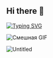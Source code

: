 ## Hi there 👋

<!--
**FORBIX7/FORBIX7** is a ✨ _special_ ✨ repository because its `README.md` (this file) appears on your GitHub profile.

Here are some ideas to get you started:

- 🔭 I’m currently working on ...
- 🌱 I’m currently learning ...
- 👯 I’m looking to collaborate on ...
- 🤔 I’m looking for help with ...
- 💬 Ask me about ...
- 📫 How to reach me: ...
- 😄 Pronouns: ...
- ⚡ Fun fact: ...
-->
[![Typing SVG](https://readme-typing-svg.demolab.com?font=Fira+Code&pause=1000&color=F70000&width=435&lines=%D0%92%D0%BE%D0%B7%D1%8C%D0%BC%D0%B8%D1%82%D0%B5+%D0%BC%D0%B5%D0%BD%D1%8F+%D0%BD%D0%B0+%D1%80%D0%B0%D0%B1%D0%BE%D1%82%D1%83+;%D0%9A%D1%82%D0%BE+%D0%BB%D1%83%D1%87%D1%88%D0%B8%D0%B9+%D0%BF%D0%B5%D1%80%D1%81%D0%BE%D0%BD%D0%B0%D0%B6%3F;%D0%A1%D0%BE%D0%B7%D0%B4%D0%B0%D0%BC+%D0%BB%D0%B8+%D1%8F+%D0%BB%D1%83%D1%87%D1%88%D1%83%D1%8E+%D0%B8%D0%B3%D1%80%D1%83%3F+)](https://git.io/typing-svg)

![Смешная GIF](https://media.giphy.com/media/l0HlNQ14OkKrbG3Ve/giphy.gif)


![Untitled](https://github.com/user-attachments/assets/fb2d77b6-394f-44e1-ae3d-092f750fa482)
